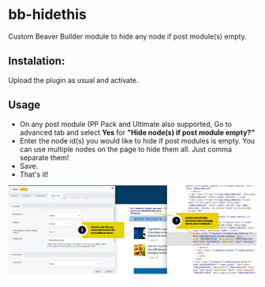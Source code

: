 # bb-hidethis
Custom Beaver Builder module to hide any node if post module(s) empty.

## Instalation:
Upload the plugin as usual and activate.
## Usage
* On any post module (PP Pack and Ultimate also supported, Go to advanced tab and select **Yes** for **"Hide node(s) if post module empty?"**
* Enter the node id(s) you would like to hide if post modules is empty. You can use multiple nodes on the page to hide them all. Just comma separate them!
* Save.
* That's it!

![screen](/screens/screen.jpg)
